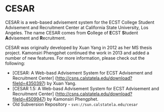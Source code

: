 # CESAR

CESAR is a web-based advisement system for the ECST College Student Advisement and Recruitment Center at
California State University, Los Angeles. The name CESAR comes from **C**ollege of **E**CST **S**tudent **A**dvisement
and **R**ecruitment.

CESAR was originally developed by Xuan Yang in 2012 as her MS thesis project. Kamonsiri Phengphet continued the work
in 2013 and added a number of new features. For more information, please check out the following:

* [CESAR: A Web-basd Advisement System for ECST Advisement and Recruitment Center]
  (http://csns.calstatela.edu/download?fileId=4350397) by Xuan Yang.
* [CESAR 1.5: A Web-basd Advisement System for ECST Advisement and Recruitment Center]
  (http://csns.calstatela.edu/download?fileId=4509947) by Kamonsiri Phengphet.
* Old Subversion Repository - `svn://sun.calstatela.edu/cesar`
